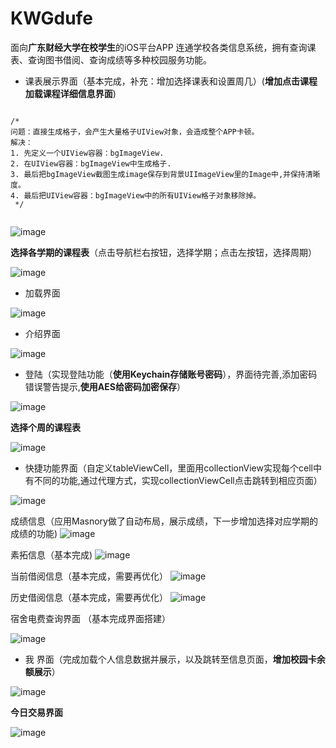 # KWGdufe
面向**广东财经大学在校学生**的iOS平台APP
连通学校各类信息系统，拥有查询课表、查询图书借阅、查询成绩等多种校园服务功能。

* 课表展示界面（基本完成，补充：增加选择课表和设置周几）(**增加点击课程加载课程详细信息界面**)

```

/*
问题：直接生成格子，会产生大量格子UIView对象，会造成整个APP卡顿。
解决：
1. 先定义一个UIView容器：bgImageView.
2. 在UIView容器：bgImageView中生成格子.
3. 最后把bgImageView截图生成image保存到背景UIImageView里的Image中,并保持清晰度。
4. 最后把UIView容器：bgImageView中的所有UIView格子对象移除掉。
 */
 
```

![image](https://github.com/KorwinBanana/KWGdufe/blob/master/READMEImage/%E8%AF%BE%E7%A8%8B%E8%A1%A8%E9%A1%B5%E9%9D%A2%EF%BC%88%E5%BE%85%E5%AE%8C%E5%96%84%E5%85%B6%E4%BB%96%E5%8A%9F%E8%83%BD%EF%BC%89.png)

**选择各学期的课程表**（点击导航栏右按钮，选择学期；点击左按钮，选择周期）

![image](https://github.com/KorwinBanana/KWGdufe/blob/master/READMEImage/%E9%80%89%E6%8B%A9%E5%90%84%E4%B8%AA%E5%AD%A6%E6%9C%9F%E8%AF%BE%E7%A8%8B%E8%A1%A8.png)

* 加载界面

![image](https://github.com/KorwinBanana/KWGdufe/blob/master/READMEImage/%E5%8A%A0%E8%BD%BD%E7%95%8C%E9%9D%A2.png)

* 介绍界面

![image](https://github.com/KorwinBanana/KWGdufe/blob/master/READMEImage/%E4%BB%8B%E7%BB%8D%E7%95%8C%E9%9D%A2.png)

* 登陆（实现登陆功能（**使用Keychain存储账号密码**），界面待完善,添加密码错误警告提示,**使用AES给密码加密保存**）

![image](https://github.com/KorwinBanana/KWGdufe/blob/master/READMEImage/%E7%99%BB%E5%BD%95%E7%95%8C%E9%9D%A2.png)

**选择个周的课程表**

![image](https://github.com/KorwinBanana/KWGdufe/blob/master/READMEImage/%E9%80%89%E6%8B%A9%E5%91%A8%E6%9C%9F%E7%9A%84%E8%AF%BE%E7%A8%8B%E8%A1%A8.png)

* 快捷功能界面（自定义tableViewCell，里面用collectionView实现每个cell中有不同的功能,通过代理方式，实现collectionViewCell点击跳转到相应页面）

![image](https://github.com/KorwinBanana/KWGdufe/blob/master/READMEImage/%E5%8A%9F%E8%83%BD%E7%95%8C%E9%9D%A2.png)

成绩信息（应用Masnory做了自动布局，展示成绩，下一步增加选择对应学期的成绩的功能)
![image](https://github.com/KorwinBanana/KWGdufe/blob/master/READMEImage/%E6%88%90%E7%BB%A9%E4%BF%A1%E6%81%AF.png)

素拓信息（基本完成)
![image](https://github.com/KorwinBanana/KWGdufe/blob/master/READMEImage/%E7%B4%A0%E6%8B%93%E4%BF%A1%E6%81%AF.png)

当前借阅信息（基本完成，需要再优化）
![image](https://github.com/KorwinBanana/KWGdufe/blob/master/READMEImage/%E5%BD%93%E5%89%8D%E5%80%9F%E9%98%85%E7%95%8C%E9%9D%A2.png)

历史借阅信息（基本完成，需要再优化）
![image](https://github.com/KorwinBanana/KWGdufe/blob/master/READMEImage/%E5%8E%86%E5%8F%B2%E5%80%9F%E9%98%85.png)

宿舍电费查询界面 （基本完成界面搭建）

![image](https://github.com/KorwinBanana/KWGdufe/blob/master/READMEImage/%E7%94%B5%E8%B4%B9%E6%9F%A5%E8%AF%A2.png)

* 我 界面（完成加载个人信息数据并展示，以及跳转至信息页面，**增加校园卡余额展示**）

![image](https://github.com/KorwinBanana/KWGdufe/blob/master/READMEImage/%E4%B8%AA%E4%BA%BA%E7%95%8C%E9%9D%A2.png)

**今日交易界面**

![image](https://github.com/KorwinBanana/KWGdufe/blob/master/READMEImage/%E4%BB%8A%E6%97%A5%E4%BA%A4%E6%98%93.png)

